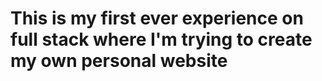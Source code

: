 # This is my first ever experience on full stack where I'm trying to create my own personal website
